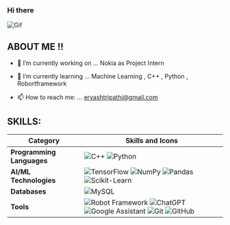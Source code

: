 ### Hi there 

<!--
**Er-Yash/Er-Yash** is a ✨ _special_ ✨ repository because its `README.md` (this file) appears on your GitHub profile.
Here are some ideas to get you started:

- 🤔 I’m looking for help with ...

- 👯 I’m looking to collaborate on ...


- 💬 Ask me about ...  AI/ML

- 😄 Pronouns: ...
- ⚡ Fun fact: ...

| **Data Visualization**    | ![Matplotlib](https://img.shields.io/badge/-Matplotlib-013243?logo=matplotlib&logoColor=white)                                                                                                                                                                                                |
| **Backend as a Service** | ![Firebase](https://img.shields.io/badge/-Firebase-FFCA28?logo=firebase&logoColor=white) ![Heroku](https://img.shields.io/badge/-Heroku-430098?logo=heroku&logoColor=white) ![Vercel](https://img.shields.io/badge/-Vercel-black?logo=vercel&logoColor=white) ![Google Cloud](https:



| **Frontend Development** | ![React](https://img.shields.io/badge/-React-61DAFB?logo=react&logoColor=white) ![HTML5](https://img.shields.io/badge/-HTML5-E34F26?logo=html5&logoColor=white) ![CSS3](https://img.shields.io/badge/-CSS3-1572B6?logo=css3&logoColor=white) ![TailwindCSS](https://img.shields.io/badge/-TailwindCSS-06B6D4?logo=tailwindcss&logoColor=white) ![Next.js](https://img.shields.io/badge/-Next.js-black?logo=next.js&logoColor=white) |
| **Backend Development**  | ![Node.js](https://img.shields.io/badge/-Node.js-339933?logo=node.js&logoColor=white) ![Express.js](https://img.shields.io/badge/-Express.js-gray?logo=express&logoColor=white)                                                                                                                 |
| **AI/ML Technologies**   | ![PyTorch](https://img.shields.io/badge/-PyTorch-EE4C2C?logo=pytorch&logoColor=white) ![TensorFlow](https://img.shields.io/badge/-TensorFlow-FF6F00?logo=tensorflow&logoColor=white) ![NumPy](https://img.shields.io/badge/-NumPy-013243?logo=numpy&logoColor=white) ![Pandas](https://img.shields.io/badge/-Pandas-150458?logo=pandas&logoColor=white) ![Scikit-Learn](https://img.shields.io/badge/-Scikit--Learn-F7931E?logo=scikit-learn&logoColor=white) ![Keras](https://img.shields.io/badge/-Keras-D00000?logo=keras&logoColor=white) |
| **Databases**            | ![MongoDB](https://img.shields.io/badge/-MongoDB-47A248?logo=mongodb&logoColor=white) ![MySQL](https://img.shields.io/badge/-MySQL-4479A1?logo=mysql&logoColor=white)                                                                                                                          |

![Java](https://img.shields.io/badge/-Java-orange?logo=java&logoColor=white) ![PHP](https://img.shields.io/badge/-PHP-777BB4?logo=php&logoColor=white) ![JavaScript](https://img.shields.io/badge/-JavaScript-gray?logo=javascript&logoColor=white) |


| **Data Visualization**    | ![Matplotlib](https://img.shields.io/badge/-Matplotlib-013243?logo=matplotlib&logoColor=white)                                                                                                                                                                                                |
| **Backend as a Service** | ![Firebase](https://img.shields.io/badge/-Firebase-FFCA28?logo=firebase&logoColor=white) ![Heroku](https://img.shields.io/badge/-Heroku-430098?logo=heroku&logoColor=white) ![Vercel](https://img.shields.io/badge/-Vercel-black?logo=vercel&logoColor=white) ![Google Cloud](https://img.shields.io/badge/-Google%20Cloud-4285F4?logo=googlecloud&logoColor=white) |



 ![PyTorch](https://img.shields.io/badge/-PyTorch-EE4C2C?logo=pytorch&logoColor=white) 

  ![Keras](https://img.shields.io/badge/-Keras-D00000?logo=keras&logoColor=white)
  ![Profile Views](https://komarev.com/ghpvc/?username=yourusername&color=blue&style=flat&label=Profile+views)


  # & an AI/ML enthusiast 🤖

![Gentleman Coding GIF]()



---




-->

![Gif](https://giphy.com/gifs/DronaHQ-automation-nocode-lowcode-i1JHRZSXO9LZZDHqii)


## ABOUT ME !!


- 🔭 I’m currently working on ... Nokia as Project Intern
- 🌱 I’m currently learning ... Machine Learning , C++ , Python , Robortframework


- 📫 How to reach me: ... eryashtripathi@gmail.com

<!--
## SKILLS:

| Category               | Skills and Icons                                                                                                                                                                                                                                                                                 |
|------------------------|---------------------------------------------------------------------------------------------------------------------------------------------------------------------------------------------------------------------------------------------------------------------------------------------------|
| **Programming Languages** | ![Python](https://img.shields.io/badge/-Python-blue?logo=python&logoColor=white) ![C++](https://img.shields.io/badge/-C++-00599C?logo=c%2B%2B&logoColor=white)  
                                                                                                                 |
| **AI/ML Technologies**   | ![TensorFlow](https://img.shields.io/badge/-TensorFlow-FF6F00?logo=tensorflow&logoColor=white) ![NumPy](https://img.shields.io/badge/-NumPy-013243?logo=numpy&logoColor=white) ![Pandas](https://img.shields.io/badge/-Pandas-150458?logo=pandas&logoColor=white) ![Scikit-Learn](https://img.shields.io/badge/-Scikit--Learn-F7931E?logo=scikit-learn&logoColor=white) ![Robot Framework](https://img.shields.io/badge/-Robot%20Framework-000000?logo=robot-framework&logoColor=white) |
| **Databases**            | ![MySQL](https://img.shields.io/badge/-MySQL-4479A1?logo=mysql&logoColor=white)                                                                                                                          |

-->


## SKILLS:

| Category                   | Skills and Icons                                                                                                                                                                                                                                 |
|----------------------------|---------------------------------------------------------------------------------------------------------------------------------------------------------------------------------------------------------------------------------------------------|
| **Programming Languages**   | ![C++](https://img.shields.io/badge/-C++-00599C?logo=c%2B%2B&logoColor=white)   ![Python](https://img.shields.io/badge/-Python-blue?logo=python&logoColor=white)                                                                                  |
| **AI/ML Technologies**      | ![TensorFlow](https://img.shields.io/badge/-TensorFlow-FF6F00?logo=tensorflow&logoColor=white) ![NumPy](https://img.shields.io/badge/-NumPy-013243?logo=numpy&logoColor=white) ![Pandas](https://img.shields.io/badge/-Pandas-150458?logo=pandas&logoColor=white) ![Scikit-Learn](https://img.shields.io/badge/-Scikit--Learn-F7931E?logo=scikit-learn&logoColor=white) 
| **Databases**               | ![MySQL](https://img.shields.io/badge/-MySQL-4479A1?logo=mysql&logoColor=white)                                                                                                                                                                |
| **Tools**               | ![Robot Framework](https://img.shields.io/badge/-Robot%20Framework-000000?logo=robot-framework&logoColor=white) ![ChatGPT](https://img.shields.io/badge/chatGPT-74aa9c?style=for-the-badge&logo=openai&logoColor=white)  ![Google Assistant](https://img.shields.io/badge/google%20assistant-4285F4?style=for-the-badge&logo=google%20assistant&logoColor=white)  ![Git](https://img.shields.io/badge/-Git-F05032?logo=git&logoColor=white) ![GitHub](https://img.shields.io/badge/-GitHub-181717?logo=github&logoColor=white)   
                                                     
 
